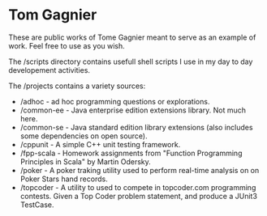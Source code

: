 Tom Gagnier
===========

These are public works of Tome Gagnier meant to serve as an example of work.  Feel free to use as you wish.

The /scripts directory contains usefull shell scripts I use in my day to day developement activities.

The /projects contains a variety sources:

* /adhoc - ad hoc programming questions or explorations.
* /common-ee - Java enterprise edition extensions library.  Not much here.
* /common-se - Java standard edition library extensions (also includes some dependencies on open source).
* /cppunit - A simple C++ unit testing framework.
* /fpp-scala - Homework assignments from "Function Programming Principles in Scala" by Martin Odersky.
* /poker - A poker traking utility used to perform real-time analysis on on Poker Stars hand records.
* /topcoder - A utility to used to compete in topcoder.com programming contests.  Given a Top Coder problem statement, and produce a JUnit3 TestCase.
